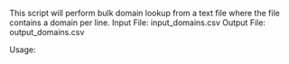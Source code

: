 This script will perform bulk domain lookup from a text file where the file contains a domain per line.
Input File: input_domains.csv
Output File: output_domains.csv

Usage: <script>

___

**This iris_enrich.py script is provided as an example. **

**It is not a supported solution from DomainTools. Use at your own discretion.**
___